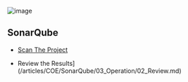 

![image](/articles/images/welcome_to_wiki.png)

## SonarQube 


* [Scan The Project](/articles/COE/SonarQube/03_Operation/01_Scan.md) 


* Review the Results](/articles/COE/SonarQube/03_Operation/02_Review.md) 

  
